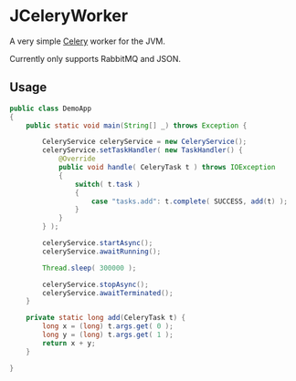 JCeleryWorker
=============

A very simple [Celery][1] worker for the JVM.

Currently only supports RabbitMQ and JSON.


## Usage
```java
public class DemoApp
{
	public static void main(String[] _) throws Exception {

		CeleryService celeryService = new CeleryService();
		celeryService.setTaskHandler( new TaskHandler() {
			@Override
			public void handle( CeleryTask t ) throws IOException
			{
				switch( t.task )
				{
					case "tasks.add": t.complete( SUCCESS, add(t) );
				}
			}
		} );

		celeryService.startAsync();
		celeryService.awaitRunning();

		Thread.sleep( 300000 );

		celeryService.stopAsync();
		celeryService.awaitTerminated();
	}

	private static long add(CeleryTask t) {
		long x = (long) t.args.get( 0 );
		long y = (long) t.args.get( 1 );
		return x + y;
	}

}

```

[1]: http://www.celeryproject.org/
